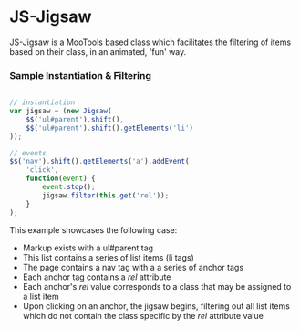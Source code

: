 JS-Jigsaw
===
JS-Jigsaw is a MooTools based class which facilitates the filtering of items
based on their class, in an animated, &#039;fun&#039; way.

### Sample Instantiation &amp; Filtering

``` javascript

// instantiation
var jigsaw = (new Jigsaw(
    $$('ul#parent').shift(),
    $$('ul#parent').shift().getElements('li')
));

// events
$$('nav').shift().getElements('a').addEvent(
    'click',
    function(event) {
        event.stop();
        jigsaw.filter(this.get('rel'));
    }
);
```

This example showcases the following case:

 - Markup exists with a ul#parent tag
 - This list contains a series of list items (li tags)
 - The page contains a nav tag with a a series of anchor tags
 - Each anchor tag contains a *rel* attribute
 - Each anchor&#039;s *rel* value corresponds to a class that may be assigned to a
list item
 - Upon clicking on an anchor, the jigsaw begins, filtering out all list items
which do not contain the class specific by the *rel* attribute value
